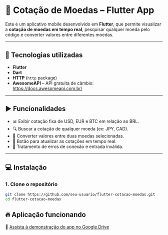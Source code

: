 # 📱 Cotação de Moedas – Flutter App

Este é um aplicativo mobile desenvolvido em **Flutter**, que permite visualizar a **cotação de moedas em tempo real**, pesquisar qualquer moeda pelo código e converter valores entre diferentes moedas.

---

## 🔧 Tecnologias utilizadas

- **Flutter**
- **Dart**
- **HTTP** (`http` package)
- **AwesomeAPI** – API gratuita de câmbio: https://docs.awesomeapi.com.br/

---

## ▶️ Funcionalidades

- 📊 Exibir cotação fixa de USD, EUR e BTC em relação ao BRL.
- 🔍 Buscar a cotação de qualquer moeda (ex: JPY, CAD).
- 🔁 Converter valores entre duas moedas selecionadas.
- 🔄 Botão para atualizar as cotações em tempo real.
- 🧾 Tratamento de erros de conexão e entrada inválida.

---

## 💻 Instalação

### 1. Clone o repositório

```bash
git clone https://github.com/seu-usuario/flutter-cotacao-moedas.git
cd flutter-cotacao-moedas
```

## 🔥 Aplicação funcionando

🎥 [Assista à demonstração do app no Google Drive](https://drive.google.com/file/d/19NHeGLitmjUfEOxuurgSBNnTqSHNQKX4/view?usp=sharing)
